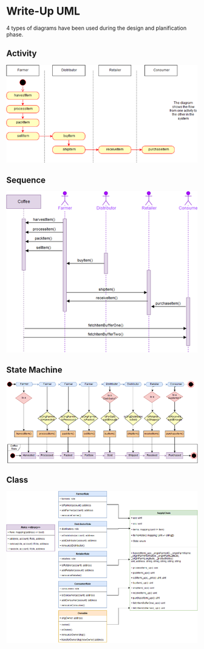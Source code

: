 # Write-Up UML

4 types of diagrams have been used during the design and planification phase.

## Activity

![activity](images/Beha_UML_Activity_CoffeeTrader.png)

## Sequence

![sequence](images/Beha_UML_Sequence_CoffeeTrader.png)

## State Machine

![state](images/Beha_UML_StateMachine_CoffeeTrader.png)

## Class

![class](images/structural_UML_ClassDiag_CoffeeTrader.png)